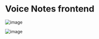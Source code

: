 # Voice Notes frontend

![image](https://github.com/user-attachments/assets/ebae6470-559b-4956-8331-a03db78c5386)

![image](https://github.com/user-attachments/assets/3bc9334f-2180-4208-a8d8-9530f63dbae6)
